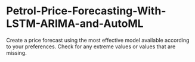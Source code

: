 # Petrol-Price-Forecasting-With-LSTM-ARIMA-and-AutoML
 Create a price forecast using the most effective model available according to your preferences. Check for any extreme values or values that are missing.
